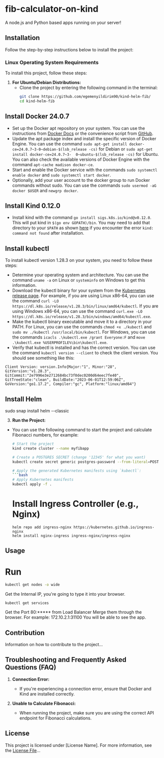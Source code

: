 # fib-calculator-on-kind

A node.js and Python based apps running on your server!

## Installation

Follow the step-by-step instructions below to install the project:

### Linux Operating System Requirements

To install this project, follow these steps:

1. **For Ubuntu/Debian Distributions:**
   - Clone the project by entering the following command in the terminal:
     ```bash
     git clone https://github.com/egemenyildirim90/kind-helm-fib/
     cd kind-helm-fib
     ```
     
  ## Install Docker 24.0.7
 - Set up the Docker apt repository on your system. You can use the instructions from [Docker Docs](^1^) or the convenience script from [GitHub](^5^).
 - Update the apt package index and install the specific version of Docker Engine. You can use the command `sudo apt-get install docker-ce=24.0.7~3-0~debian-$(lsb_release -cs)` for Debian or `sudo apt-get install docker-ce=24.0.7~3- 
 0~ubuntu-$(lsb_release -cs)` for Ubuntu. You can also check the available versions of Docker Engine with the command `apt-cache madison docker-ce`.
 - Start and enable the Docker service with the commands `sudo systemctl enable docker` and `sudo systemctl start docker`.
 - Optionally, add your user account to the docker group to run Docker commands without sudo. You can use the commands `sudo usermod -aG docker $USER` and `newgrp docker`.

  ## Install Kind 0.12.0

- Install kind with the command `go install sigs.k8s.io/kind@v0.12.0`. This will put kind in `$(go env GOPATH)/bin`. You may need to add that directory to your `$PATH` as shown [here](^3^) if you encounter the error `kind: command not found` after installation.
  
## Install kubectl
To install kubectl version 1.28.3 on your system, you need to follow these steps:

- Determine your operating system and architecture. You can use the command `uname -a` on Linux or `systeminfo` on Windows to get this information.
- Download the kubectl binary for your system from the [Kubernetes release page](^5^). For example, if you are using Linux x86-64, you can use the command `curl -LO https://dl.k8s.io/release/v1.28.3/bin/linux/amd64/kubectl`. If you are using Windows x86-64, you can use the command `curl.exe -LO https://dl.k8s.io/release/v1.28.3/bin/windows/amd64/kubectl.exe`.
- Make the kubectl binary executable and move it to a directory in your PATH. For Linux, you can use the commands `chmod +x ./kubectl` and `sudo mv ./kubectl /usr/local/bin/kubectl`. For Windows, you can use the commands `icacls .\kubectl.exe /grant Everyone:F` and `move .\kubectl.exe %USERPROFILE%\bin\kubectl.exe`.
- Verify that kubectl is installed and has the correct version. You can use the command `kubectl version --client` to check the client version. You should see something like this:

```
Client Version: version.Info{Major:"1", Minor:"28", GitVersion:"v1.28.3", GitCommit:"2e7996e3e2712684bc73f0dec0200d64eec7fe40", GitTreeState:"clean", BuildDate:"2023-06-01T12:59:06Z", GoVersion:"go1.17.2", Compiler:"gc", Platform:"linux/amd64"}
```

  ## Install Helm
  sudo snap install helm --classic

3. **Run the Project:**
- You can use the following command to start the project and calculate Fibonacci numbers, for example:
  ```bash
  # Start the project
  kind create cluster --name myfibapp
  
  # Create a POSTGRES SECRET (change '12345' for what you want)
  kubectl create secret generic postgres-password --from-literal=POSTGRES_PASSWORD=12345
  
  # Apply the generated Kubernetes manifests using `kubectl`:
  ```bash
  # Apply Kubernetes manifests
  kubectl apply -f .
  ```
  # Install Ingress Controller (e.g., Nginx)
  ```
  helm repo add ingress-nginx https://kubernetes.github.io/ingress-nginx
  helm install nginx-ingress ingress-nginx/ingress-nginx
  ```

## Usage
# Run
```bash
kubectl get nodes -o wide
```
Get the Internal IP, you're going to type it into your browser. 
```
kubectl get services
```
Get the Port 80:***** from Load Balancer
Merge them through the browser. For example: 172.10.2.1:31100
You will be able to see the app.

## Contribution

Information on how to contribute to the project...

## Troubleshooting and Frequently Asked Questions (FAQ)

1. **Connection Error:**
   - If you're experiencing a connection error, ensure that Docker and Kind are installed correctly.

2. **Unable to Calculate Fibonacci:**
   - When running the project, make sure you are using the correct API endpoint for Fibonacci calculations.

## License

This project is licensed under [License Name]. For more information, see the [License File](LICENSE)...
